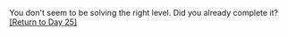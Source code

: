 You don't seem to be solving the right level.  Did you already complete it? <a href="/2022/day/25">[Return to Day 25]</a>



